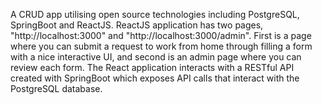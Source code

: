 A CRUD app utilising open source technologies including PostgreSQL, SpringBoot and ReactJS. ReactJS application has two pages, "http://localhost:3000" and "http://localhost:3000/admin". First is a page where you can submit a request to work from home through filling a form with a nice interactive UI, and second is an admin page where you can review each form. The React application interacts with a RESTful API created with SpringBoot which exposes API calls that interact with the PostgreSQL database. 
